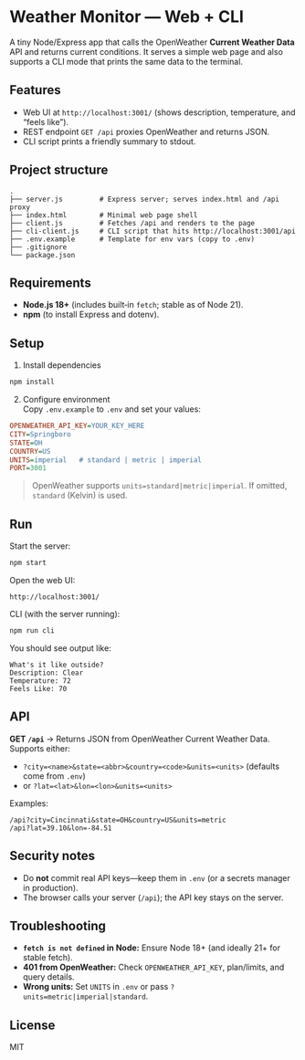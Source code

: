 # Weather Monitor — Web + CLI

A tiny Node/Express app that calls the OpenWeather **Current Weather Data** API and returns current conditions. It serves a simple web page and also supports a CLI mode that prints the same data to the terminal.

## Features

- Web UI at `http://localhost:3001/` (shows description, temperature, and “feels like”).  
- REST endpoint `GET /api` proxies OpenWeather and returns JSON.  
- CLI script prints a friendly summary to stdout.

## Project structure

```
.
├── server.js         # Express server; serves index.html and /api proxy
├── index.html        # Minimal web page shell
├── client.js         # Fetches /api and renders to the page
├── cli-client.js     # CLI script that hits http://localhost:3001/api
├── .env.example      # Template for env vars (copy to .env)
├── .gitignore
└── package.json
```

## Requirements

- **Node.js 18+** (includes built‑in `fetch`; stable as of Node 21).
- **npm** (to install Express and dotenv).

## Setup

1) Install dependencies
```bash
npm install
```

2) Configure environment  
Copy `.env.example` to `.env` and set your values:

```ini
OPENWEATHER_API_KEY=YOUR_KEY_HERE
CITY=Springboro
STATE=OH
COUNTRY=US
UNITS=imperial   # standard | metric | imperial
PORT=3001
```

> OpenWeather supports `units=standard|metric|imperial`. If omitted, `standard` (Kelvin) is used.

## Run

Start the server:
```bash
npm start
```

Open the web UI:
```
http://localhost:3001/
```

CLI (with the server running):
```bash
npm run cli
```

You should see output like:
```
What's it like outside?
Description: Clear
Temperature: 72
Feels Like: 70
```

## API

**GET `/api`** → Returns JSON from OpenWeather Current Weather Data. Supports either:
- `?city=<name>&state=<abbr>&country=<code>&units=<units>` (defaults come from `.env`)
- or `?lat=<lat>&lon=<lon>&units=<units>`

Examples:
```
/api?city=Cincinnati&state=OH&country=US&units=metric
/api?lat=39.10&lon=-84.51
```

## Security notes

- Do **not** commit real API keys—keep them in `.env` (or a secrets manager in production).
- The browser calls your server (`/api`); the API key stays on the server.

## Troubleshooting

- **`fetch is not defined` in Node:** Ensure Node 18+ (and ideally 21+ for stable fetch).
- **401 from OpenWeather:** Check `OPENWEATHER_API_KEY`, plan/limits, and query details.
- **Wrong units:** Set `UNITS` in `.env` or pass `?units=metric|imperial|standard`.

## License

MIT
